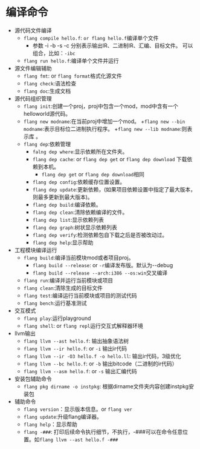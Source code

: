 # 编译命令

+ 源代码文件编译
    - `flang compile hello.f`: `or flang hello.f`编译单个文件
        + 参数 -i -b -s -c 分别表示输出IR、二进制IR、汇编、目标文件。
        可以组合，比如：`-ibc`
    - `flang run hello.f`:编译单个文件并运行
+ 源文件编辑辅助
    - `flang fmt`: or `flang format`格式化源文件
    - `flang check`:语法检查
    - `flang doc`:生成文档
+ 源代码组织管理
    - `flang init`:创建一个proj，proj中包含一个mod，mod中含有一个helloworld源代码。
    - `flang new modname`:在当前proj中增加一个mod。
        +`flang new --bin modname`:表示目标位二进制执行程序。
        +`flang new --lib modname`:则表示库 。
    - `flang dep`:依赖管理
        + `falng dep where`:显示依赖所在文件夹。
        + `flang dep cache`: or `flang dep get` or `flang dep download` 下载依赖到本机。
            + `flang dep get` or `flang dep download`相同
        + `flang dep config`:依赖缓存位置设置。
        + `flang dep update`:更新依赖，(如果项目依赖设置中指定了最大版本，则最多更新到最大版本)。
        + `flang dep build`:编译依赖。
        + `flang dep clean`:清除依赖编译的文件。
        + `flang dep list`:显示依赖列表
        + `flang dep graph`:树状显示依赖列表
        + `flang dep verify`:检测依赖包自下载之后是否被改动过。
        + `flang dep help`:显示帮助
+ 工程模块编译运行
    - `flang build`:编译当前模块mod或者项目proj。
        + `flang build --release`: or `-r`编译发布版。默认为--debug
        + `flang build --release --arch:i386 --os:win`交叉编译
    - `flang run`:编译并运行当前模块或项目
    - `flang clean`:清除生成的目标文件
    - `flang test`:编译运行当前模块或项目的测试代码
    - `flang bench`:运行基准测试
+ 交互模式
    - `flang play`:运行playground
    - `flang shell`: or `flang repl`运行交互式解释器环境
+ llvm输出
	- `flang llvm --ast hello.f`:  输出抽象语法树
	- `flang llvm --ir hello.f`: or `-i` 输出ir代码
	- `flang llvm --ir -O3 hello.f -o hello.ll`: 输出ir代码，3级优化
	- `flang llvm --bc hello.f`: or `-b` 输出bitcode（二进制的ir代码）
	- `flang llvm --asm hello.f`: or `-s` 输出汇编代码
+ 安装包辅助命令
    - `flang pkg dirname -o instpkg`: 根据dirname文件夹内容创建instpkg安装包
+ 辅助命令
    - `flang version`：显示版本信息。or `flang ver`
    - `flang update`:升级flang编译器。
    - `flang help`：显示帮助
	- `flang -###`: 打印后续命令执行细节，不执行，-###可以在命令任意位置。如`flang llvm --ast hello.f -###`
 